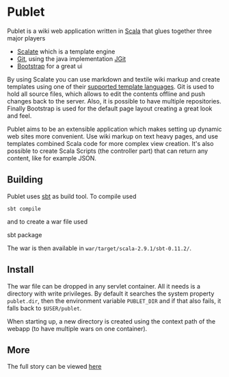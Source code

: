# Publet

Publet is a wiki web application written in [Scala](http://www.scala-lang.org/)
that glues together three major players

* [Scalate](http://scalate.fusesource.org/) which is a template engine
* [Git](http://git-scm.com/), using the java implementation [JGit](http://www.jgit.org/)
* [Bootstrap]() for a great ui

By using Scalate you can use markdown and textile wiki markup and create templates
using one of their [supported template languages](http://scalate.fusesource.org/documentation/index.html#Templates). 
Git is used to hold all source files, which allows to edit the contents 
offline and push changes back to the server. Also, it is possible to have multiple repositories. Finally 
Bootstrap is used for the default page layout creating a great look and feel. 

Publet aims to be an extensible application which makes setting up dynamic
web sites more convenient. Use wiki markup on text heavy pages, and use templates 
combined Scala code for more complex view creation. It's also possible to create
Scala Scripts (the controller part) that can return any content, like for example 
JSON. 

## Building

Publet uses [sbt](https://github.com/harrah/xsbt) as build tool. To compile used

    sbt compile

and to create a war file used

   sbt package

The war is then available in `war/target/scala-2.9.1/sbt-0.11.2/`.

## Install

The war file can be dropped in any servlet container. All it needs is
a directory with write privileges. By default it searches the system property 
`publet.dir`, then the environment variable `PUBLET_DIR` and if that also 
fails, it falls back to `$USER/publet`. 

When starting up, a new directory is created using the context path 
of the webapp (to have multiple wars on one container).

## More

The full story can be viewed [here](http://eknet.org/main/projects/publet/index.html)
